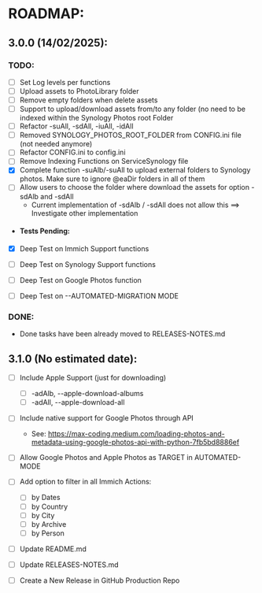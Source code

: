 # ROADMAP:

## 3.0.0 (14/02/2025):
### TODO:

- [ ] Set Log levels per functions
- [ ] Upload assets to PhotoLibrary folder
- [ ] Remove empty folders when delete assets
- [ ] Support to upload/download assets from/to any folder (no need to be indexed within the Synology Photos root Folder
- [ ] Refactor -suAll, -sdAll, -iuAll, -idAll
- [ ] Removed SYNOLOGY_PHOTOS_ROOT_FOLDER from CONFIG.ini file (not needed anymore)
- [ ] Refactor CONFIG.ini to config.ini
- [ ] Remove Indexing Functions on ServiceSynology file
- [x] Complete function -suAlb/-suAll to upload external folders to Synology photos. Make sure to ignore @eaDir folders in all of them
- [ ] Allow users to choose the folder where download the assets for option -sdAlb and -sdAll 
  - Current implementation of -sdAlb / -sdAll does not allow this ==> Investigate other implementation

- #### Tests Pending:
- [x] Deep Test on Immich Support functions
- [ ] Deep Test on Synology Support functions
- [ ] Deep Test on Google Photos function
- [ ] Deep Test on --AUTOMATED-MIGRATION MODE


### DONE:

- Done tasks have been already moved to RELEASES-NOTES.md

## 3.1.0 (No estimated date):
- [ ] Include Apple Support (just for downloading)
    - [ ] -adAlb, --apple-download-albums
    - [ ] -adAll, --apple-download-all
- [ ] Include native support for Google Photos through API
    - See: https://max-coding.medium.com/loading-photos-and-metadata-using-google-photos-api-with-python-7fb5bd8886ef
- [ ] Allow Google Photos and Apple Photos as TARGET in AUTOMATED-MODE
- [ ] Add option to filter in all Immich Actions:
    - [ ] by Dates
    - [ ] by Country
    - [ ] by City
    - [ ] by Archive
    - [ ] by Person
- [ ] Update README.md
- [ ] Update RELEASES-NOTES.md
- [ ] Create a New Release in GitHub Production Repo



